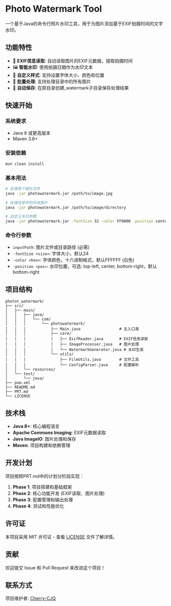 # Photo Watermark Tool

一个基于Java的命令行照片水印工具，用于为图片添加基于EXIF拍摄时间的文字水印。

## 功能特性

- 📸 **EXIF信息读取**: 自动读取图片的EXIF元数据，提取拍摄时间
- 🖼️ **智能水印**: 使用拍摄日期作为水印文本
- 🎨 **自定义样式**: 支持设置字体大小、颜色和位置
- 📁 **批量处理**: 支持处理目录中的所有图片
- 💾 **自动保存**: 在原目录创建_watermark子目录保存处理结果

## 快速开始

### 系统要求
- Java 8 或更高版本
- Maven 3.6+

### 安装依赖
```bash
mvn clean install
```

### 基本用法
```bash
# 处理单个图片文件
java -jar photowatermark.jar /path/to/image.jpg

# 处理目录中的所有图片
java -jar photowatermark.jar /path/to/image/directory

# 自定义水印参数
java -jar photowatermark.jar -fontSize 32 -color FF0000 -position center /path/to/image.jpg
```

### 命令行参数
- `inputPath`: 图片文件或目录路径 (必需)
- `-fontSize <size>`: 字体大小，默认24
- `-color <hex>`: 字体颜色，十六进制格式，默认FFFFFF (白色)
- `-position <pos>`: 水印位置，可选: top-left, center, bottom-right，默认bottom-right

## 项目结构

```
photot_watermark/
├── src/
│   ├── main/
│   │   ├── java/
│   │   │   └── com/
│   │   │       └── photowatermark/
│   │   │           ├── Main.java                 # 主入口类
│   │   │           ├── core/
│   │   │           │   ├── ExifReader.java       # EXIF信息读取
│   │   │           │   ├── ImageProcessor.java   # 图片处理
│   │   │           │   └── WatermarkGenerator.java # 水印生成
│   │   │           └── utils/
│   │   │               ├── FileUtils.java        # 文件工具
│   │   │               └── ConfigParser.java     # 配置解析
│   │   └── resources/
│   └── test/
│       └── java/
├── pom.xml
├── README.md
├── PRT.md
└── LICENSE
```

## 技术栈

- **Java 8+**: 核心编程语言
- **Apache Commons Imaging**: EXIF元数据读取
- **Java ImageIO**: 图片处理和保存
- **Maven**: 项目构建和依赖管理

## 开发计划

项目按照PRT.md中的计划分阶段实现：

1. **Phase 1**: 项目搭建和基础框架
2. **Phase 2**: 核心功能开发 (EXIF读取、图片处理)
3. **Phase 3**: 配置管理和输出处理
4. **Phase 4**: 测试和性能优化

## 许可证

本项目采用 MIT 许可证 - 查看 [LICENSE](LICENSE) 文件了解详情。

## 贡献

欢迎提交 Issue 和 Pull Request 来改进这个项目！

## 联系方式

项目维护者: [Cherry-CJQ](https://github.com/Cherry-CJQ)
